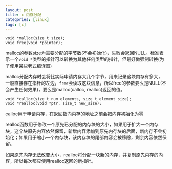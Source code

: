 ```yaml
---
layout: post 
title: c 内存分配
categories: [linux]
tags: [c]
---
```


    void *malloc(size_t size);
    void free(void *pointer);

malloc的参数size为需要分配的字节数(不会初始化)，失败会返回NULL。标准表示一个`void *`类型的指针可以转换为其他任何类型的指针，但最好做强制转换(为了使用某些老式编译器)

malloc分配内存时会将比实际申请内存大几个字节，用来记录这块内存有多大，一般直接存在指针的左边，`free`会读取这块信息，所以free的参数要么是NULL(不会产生任何效果)，要么是malloc(calloc, realloc)返回的值。

    void *calloc(size_t num_elements, size_t element_size);
    void *realloc(void *ptr, size_t new_size);

calloc用于申请内存，在返回指向内存的地址之前会把内存初始化为零

realloc函数用于修改一个原先已分配的内存块的大小，如果用于扩大一个内存块，这个块原先内容依然保留，新增内容添加到原先内存块的后面，新内存不会初始化；如果用于缩小一个内存块，该内存块的尾部内容会被移除，剩余内容依然保留。

如果原先内存无法改变大小，realloc将分配一块新的内存，并复制原先内存的内容，所以每次都应使用realloc返回的新指针。
